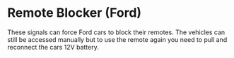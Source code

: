 # Remote Blocker (Ford)
These signals can force Ford cars to block their remotes. The vehicles can still be accessed manually but to use the remote again you need to pull and reconnect the cars 12V battery.

